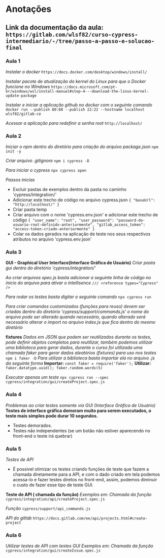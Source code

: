 # Anotações

## Link da documentação da aula: `https://gitlab.com/wlsf82/curso-cypress-intermediario/-/tree/passo-a-passo-e-solucao-final`

### Aula 1

_Instalar o docker_
`https://docs.docker.com/desktop/windows/install/`

_Instalar pacote de atualização do kernel do Linux para que o Docker funcione no Windows_
`https://docs.microsoft.com/pt-br/windows/wsl/install-manual#step-4---download-the-linux-kernel-update-package`

_Instalar e iniciar a aplicação github no docker com o seguinte comando_
`docker run --publish 80:80 --publish 22:22 --hostname localhost wlsf82/gitlab-ce`

_Acessar a aplicação para redefinir a senha root_
`http://localhost/`

### Aula 2

_Iniciar o npm dentro do diretório para criação do arquivo package.json_
`npm init -y`

_Criar arquivo .gitignore_
`npm i cypress -D`

_Para iniciar o cypress_
`npx cypress open`

_Passos inicias_

- Excluir pastas de exemplos dentro da pasta no caminho 'cypress/integration/'
- Adicionar este trecho de código no arquivo cypress.json
  `{ "baseUrl": "http://localhost/" }`
- Criar pasta temp
- Criar arquivo com o nome 'cypress.env.json' e adicionar este trecho de código
  `{ "user_name": "root", "user_password": "password-do-usuario-root-definido-anteriormente", "gitlab_access_token": "access-token-criado-anteriormente" }`
- Colar os dados gerados na aplicação de teste nos seus respectivos atributos no arquivo 'cypress.env.json'

### Aula 3

**GUI - Graphical User Interface(Interface Gráfica de Usuário)**
_Criar pasta gui dentro do diretório 'cypress/integration/'_

_Ao criar arquivos spec.js basta adicionar a seguinte linha de código no ínicio do arquivo para ativar o intellisence_
`/// <reference types="Cypress" />`

_Para rodar os testes basta digitar o seguinte comando_
`npx cypress run`

_Para criar comandos customizados (funções para reuso) devem ser criadas dentro do diretório 'cypress/support/commands.js' o nome do arquivo pode ser alterado quando necessário, quando alterado será necessário alterar o import no arquivo index.js que fica dentro do mesmo diretório_

**fixtures**
_Dados em JSON que podem ser reutilizados durante os testes, pode definir objetos completos para reutilizar, também podemos utilizar uma biblioteca para gerar dados, durante o curso foi utilizada uma chamada faker para gerar dados aleatórios (fixtures) para uso nos testes_
`npm i faker -D`
_Para utilizar a biblioteca basta importar ela no arquivo .js da seguinte forma_
**Importar:** `const faker = require('faker');`
**Utilizar:** `faker.datatype.uuid(); faker.random.words(5)`

_Executar apenas um teste_
`npx cypress run --spec cypress/integration/gui/createProject.spec.js`

### Aula 4

_Problemas ao criar testes somente via GUI (Interface Gráfica de Usuário)_
**Testes de interface gráfica demoram muito para serem executados, o teste mais simples pode durar 10 segundos.**

- Testes demorados.
- Testes não independentes (se um botão não estiver aparecendo no front-end o teste irá quebrar)

### Aula 5

_Testes de API_

- É possível otimizar os testes criando funções de teste que fazem a chamada diretamente para a API, e com o dado criado em tela podemos acessa-lo e fazer testes diretos no front-end, assim, podemos diminuir o custo de fazer esse tipo de teste GUI.

**Teste de API ( chamada da função)**
_Exemplos em:_
_Chamada da função_
`cypress/integration/api/createProject.spec.js`

_Função_
`cypress/support/api_commands.js`

_API do gitlab_
`https://docs.gitlab.com/ee/api/projects.html#create-project`

### Aula 6

_Utilizar testes de API com testes GUI_
_Exemplos em:_
_Chamada da função_
`cypress/integration/gui/createIssue.spec.js`
